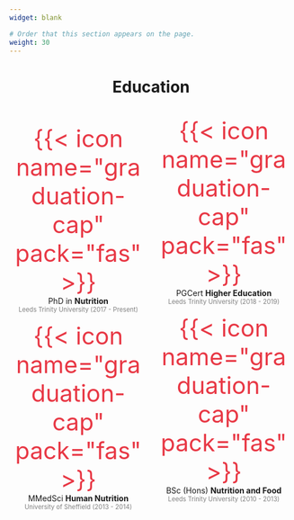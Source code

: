 ```yaml
---
widget: blank

# Order that this section appears on the page.
weight: 30
---
```

<h1 style="text-align:center">Education</h1>

</br>

<style>
.education {
  column-count: 2;
  row-count: 2;
}
</style>
<div class="education">

<p style="text-align:center;"><span style="color:#e83845;font-size:3em;">{{< icon name="graduation-cap" pack="fas" >}}</span></br>PhD in <span style="font-size:1em;"><b>Nutrition</b></span></br><span style="color:grey;font-size:0.8em;">Leeds Trinity University (2017 - Present)
</span></p>

<p style="text-align:center;"><span style="color:#e83845;font-size:3em;">{{< icon name="graduation-cap" pack="fas" >}}</span></br>MMedSci <span style="font-size:1em;"><b>Human Nutrition</b></span></br><span style="color:grey;font-size:0.8em;">University of Sheffield (2013 - 2014)
</span></p>

<p style="text-align:center;"><span style="color:#e83845;font-size:3em;">{{< icon name="graduation-cap" pack="fas" >}}</span></br>PGCert <span style="font-size:1em;"><b>Higher Education</b></span></br><span style="color:grey;font-size:0.8em;">Leeds Trinity University (2018 - 2019)
</span></p>

<p style="text-align:center;"><span style="color:#e83845;font-size:3em;">{{< icon name="graduation-cap" pack="fas" >}}</span></br>BSc (Hons) <span style="font-size:1em;"><b>Nutrition and Food</b></span></br><span style="color:grey;font-size:0.8em;">Leeds Trinity University (2010 - 2013)
</span></p>

</div>